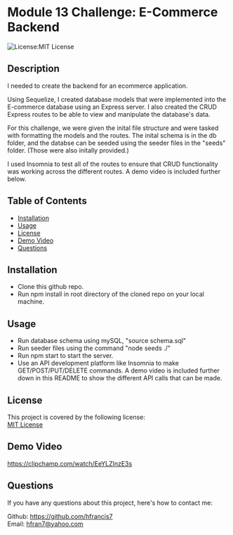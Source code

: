 # Module 13 Challenge: E-Commerce Backend
  ![License:MIT License](https://img.shields.io/badge/License-MIT-yellow.svg) 

  ## Description
  
  I needed to create the backend for an ecommerce application.
  
  Using Sequelize, I created database models that were implemented into the E-commerce database using an Express server. I also created the CRUD Express routes to be able to view and manipulate the database's data. 
  
  For this challenge, we were given the inital file structure and were tasked with formatting the models and the routes. The inital schema is in the db folder, and the databse can be seeded using the seeder files in the "seeds" folder. (Those were also initally provided.)
  
  I used Insomnia to test all of the routes to ensure that CRUD functionality was working across the different routes. A demo video is included further below.
  
  
  ## Table of Contents
  
  - [Installation](#installation)
  - [Usage](#usage)
  - [License](#license)
  - [Demo Video](#demo-video)
  - [Questions](#questions)
  
  ## Installation
  
  - Clone this github repo. 
  - Run npm install in root directory of the cloned repo on your local machine.
  
  ## Usage
  
  - Run database schema using mySQL, "source schema.sql"
  - Run seeder files using the command "node seeds ./"
  - Run npm  start to start the server.
  - Use an API development platform like Insomnia to make GET/POST/PUT/DELETE commands. A demo video is included further down in this README to show the different API calls that can be made.
  
  ## License
  This project is covered by the following license: <br>
  [MIT License](https://choosealicense.com/licenses/mit/)
  
  ## Demo Video

  https://clipchamp.com/watch/EeYLZlnzE3s
  
  ## Questions
  
  If you have any questions about this project, here's how to contact me:
  
  Github: https://github.com/hfrancis7 <br>
  Email: hfran7@yahoo.com
  
